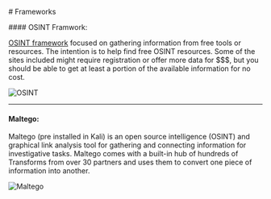 # Frameworks

#### OSINT Framwork:

[OSINT framework](https://osintframework.com) focused on gathering information from free tools or resources. The intention is to help find free OSINT resources. Some of the sites included might require registration or offer more data for $$$, but you should be able to get at least a portion of the available information for no cost.

![OSINT](https://securitytrails.com/images/5/6/4/4/6/5644609220013c6ba06cb56d707ccb3ef8a987d8-code-search.png)
_____

#### Maltego:

Maltego (pre installed in Kali) is an open source intelligence (OSINT) and graphical link analysis tool for gathering and connecting information for investigative tasks. Maltego comes with a built-in hub of hundreds of Transforms from over 30 partners and uses them to convert one piece of information into another.

![Maltego](https://ciberpatrulla.com/wp-content/uploads/2018/10/maltego9-resultado.jpg)
